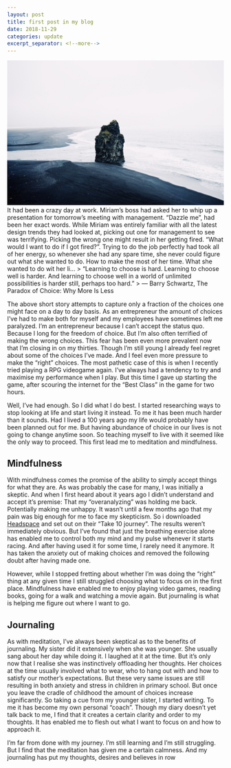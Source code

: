 ```yaml
---
layout: post
title: first post in my blog
date: 2018-11-29
categories: update
excerpt_separator: <!--more-->
---
```


<img src="/images/fulls/first_post.jpg" class="fit image"> 
It had been a crazy day at work. Miriam’s boss had asked her to whip up a presentation for tomorrow’s meeting with management. “Dazzle me”, had been her exact words. While Miriam was entirely familiar with all the latest design trends they had looked at, picking out one for management to see was terrifying. Picking the wrong one might result in her getting fired. “What would I want to do if I got fired?”. Trying to do the job perfectly had took all of her energy, so whenever she had any spare time, she never could figure out what she wanted to do. How to make the most of her time. What she wanted to do wit her li…
> “Learning to choose is hard. Learning to choose well is harder. And learning to choose well in a world of unlimited possibilities is harder still, perhaps too hard.”
> ― Barry Schwartz, The Paradox of Choice: Why More Is Less
<!--more-->

The above short story attempts to capture only a fraction of the choices one might face on a day to day basis. As an entrepreneur the amount of choices I’ve had to make both for myself and my employees have sometimes left me paralyzed. I’m an entrepreneur because I can’t accept the status quo. Because I long for the freedom of choice. But I’m also often terrified of making the wrong choices. This fear has been even more prevalent now that I’m closing in on my thirties. Though I’m still young I already feel regret about some of the choices I’ve made. And I feel even more pressure to make the “right” choices. The most pathetic case of this is when I recently tried playing a RPG videogame again. I’ve always had a tendency to try and maximise my performance when I play. But this time I gave up starting the game, after scouring the internet for the “Best Class” in the game for two hours. 



Well, I’ve had enough. So I did what I do best. I started researching ways to stop looking at life and start living it instead. To me it has been much harder than it sounds. Had I lived a 100 years ago my life would probably have been planned out for me. But having abundance of choice in our lives is not going to change anytime soon. So teaching myself to live with it seemed like the only way to proceed. This first lead me to meditation and mindfulness.

## Mindfulness

With mindfulness comes the promise of the ability to simply accept things for what they are. As was probably the case for many, I was initially a skeptic. And when I first heard about it years ago I didn’t understand and accept it’s premise: That my “overanalyzing” was holding me back. Potentially making me unhappy. It wasn’t until a few months  ago that my pain was big enough for me to face my skepticism. So i downloaded [Headspace](undefined) and set out on their “Take 10 journey”. The results weren’t immediately obvious. But I’ve found that just the breathing exercise alone has enabled me to control both my mind and my pulse whenever it starts racing. And after having used it for some time, I rarely need it anymore. It has taken the anxiety out of making choices and removed the following doubt after having made one. 

However, while I stopped fretting about whether I’m was doing the “right” thing at any given time I still struggled choosing what to focus on in the first place. Mindfulness have enabled me to enjoy playing video games, reading books, going for a walk and watching a movie again. But journaling is what is helping me figure out where I want to go.

## Journaling

As with meditation, I’ve always been skeptical as to the benefits of journaling. My sister did it extensively when she was younger. She usually sang about her day while doing it. I laughed at it at the time. But it’s only now that I realise she was instinctively offloading her thoughts. Her choices at the time usually involved what to wear, who to hang out with and how to satisfy our mother’s expectations. But these very same issues are still resulting in both anxiety and stress in children in primary school.
But once you leave the cradle of childhood the amount of choices increase significantly. So taking a cue from my younger sister, I started writing. To me it has become my own personal “coach”. Though my diary doesn’t yet talk back to me, I find that it creates a certain clarity and order to my thoughts. It has enabled me to flesh out what I want to focus on and how to approach it. 

I’m far from done with my journey. I’m still learning and I’m still struggling. But I find that the meditation has given me a certain calmness. And my journaling has put my thoughts, desires and believes in row
